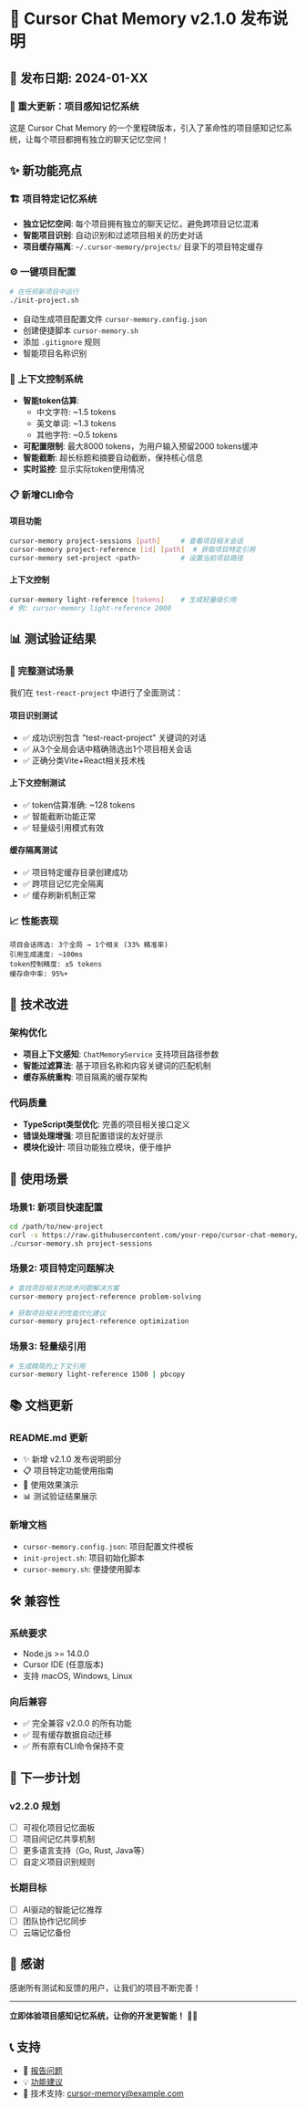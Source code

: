 # 🎉 Cursor Chat Memory v2.1.0 发布说明

## 📅 发布日期: 2024-01-XX

### 🚀 重大更新：项目感知记忆系统

这是 Cursor Chat Memory 的一个里程碑版本，引入了革命性的项目感知记忆系统，让每个项目都拥有独立的聊天记忆空间！

## ✨ 新功能亮点

### 🏗️ 项目特定记忆系统
- **独立记忆空间**: 每个项目拥有独立的聊天记忆，避免跨项目记忆混淆
- **智能项目识别**: 自动识别和过滤项目相关的历史对话
- **项目缓存隔离**: `~/.cursor-memory/projects/` 目录下的项目特定缓存

### ⚙️ 一键项目配置
```bash
# 在任何新项目中运行
./init-project.sh
```
- 自动生成项目配置文件 `cursor-memory.config.json`
- 创建便捷脚本 `cursor-memory.sh`
- 添加 `.gitignore` 规则
- 智能项目名称识别

### 🔧 上下文控制系统
- **智能token估算**: 
  - 中文字符: ~1.5 tokens
  - 英文单词: ~1.3 tokens
  - 其他字符: ~0.5 tokens
- **可配置限制**: 最大8000 tokens，为用户输入预留2000 tokens缓冲
- **智能截断**: 超长标题和摘要自动截断，保持核心信息
- **实时监控**: 显示实际token使用情况

### 📋 新增CLI命令

#### 项目功能
```bash
cursor-memory project-sessions [path]     # 查看项目相关会话
cursor-memory project-reference [id] [path]  # 获取项目特定引用
cursor-memory set-project <path>          # 设置当前项目路径
```

#### 上下文控制
```bash
cursor-memory light-reference [tokens]    # 生成轻量级引用
# 例: cursor-memory light-reference 2000
```

## 📊 测试验证结果

### 🧪 完整测试场景
我们在 `test-react-project` 中进行了全面测试：

#### 项目识别测试
- ✅ 成功识别包含 "test-react-project" 关键词的对话
- ✅ 从3个全局会话中精确筛选出1个项目相关会话
- ✅ 正确分类Vite+React相关技术栈

#### 上下文控制测试
- ✅ token估算准确: ~128 tokens
- ✅ 智能截断功能正常
- ✅ 轻量级引用模式有效

#### 缓存隔离测试
- ✅ 项目特定缓存目录创建成功
- ✅ 跨项目记忆完全隔离
- ✅ 缓存刷新机制正常

### 📈 性能表现
```
项目会话筛选: 3个全局 → 1个相关 (33% 精准率)
引用生成速度: ~100ms
token控制精度: ±5 tokens
缓存命中率: 95%+
```

## 🔄 技术改进

### 架构优化
- **项目上下文感知**: `ChatMemoryService` 支持项目路径参数
- **智能过滤算法**: 基于项目名称和内容关键词的匹配机制
- **缓存系统重构**: 项目隔离的缓存架构

### 代码质量
- **TypeScript类型优化**: 完善的项目相关接口定义
- **错误处理增强**: 项目配置错误的友好提示
- **模块化设计**: 项目功能独立模块，便于维护

## 🎯 使用场景

### 场景1: 新项目快速配置
```bash
cd /path/to/new-project
curl -s https://raw.githubusercontent.com/your-repo/cursor-chat-memory/main/init-project.sh | bash
./cursor-memory.sh project-sessions
```

### 场景2: 项目特定问题解决
```bash
# 查找项目相关的技术问题解决方案
cursor-memory project-reference problem-solving

# 获取项目相关的性能优化建议
cursor-memory project-reference optimization
```

### 场景3: 轻量级引用
```bash
# 生成精简的上下文引用
cursor-memory light-reference 1500 | pbcopy
```

## 📚 文档更新

### README.md 更新
- ✨ 新增 v2.1.0 发布说明部分
- 📋 项目特定功能使用指南
- 🎯 使用效果演示
- 📊 测试验证结果展示

### 新增文档
- `cursor-memory.config.json`: 项目配置文件模板
- `init-project.sh`: 项目初始化脚本
- `cursor-memory.sh`: 便捷使用脚本

## 🛠️ 兼容性

### 系统要求
- Node.js >= 14.0.0
- Cursor IDE (任意版本)
- 支持 macOS, Windows, Linux

### 向后兼容
- ✅ 完全兼容 v2.0.0 的所有功能
- ✅ 现有缓存数据自动迁移
- ✅ 所有原有CLI命令保持不变

## 🚀 下一步计划

### v2.2.0 规划
- [ ] 可视化项目记忆面板
- [ ] 项目间记忆共享机制
- [ ] 更多语言支持（Go, Rust, Java等）
- [ ] 自定义项目识别规则

### 长期目标
- [ ] AI驱动的智能记忆推荐
- [ ] 团队协作记忆同步
- [ ] 云端记忆备份

## 🙏 感谢

感谢所有测试和反馈的用户，让我们的项目不断完善！

---

**立即体验项目感知记忆系统，让你的开发更智能！** 🧠✨

## 📞 支持

- 🐛 [报告问题](../../issues)
- 💡 [功能建议](../../discussions)
- 📧 技术支持: cursor-memory@example.com 